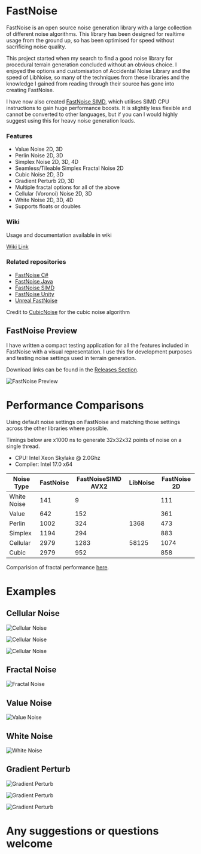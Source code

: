 # FastNoise

FastNoise is an open source noise generation library with a large collection of different noise algorithms. This library has been designed for realtime usage from the ground up, so has been optimised for speed without sacrificing noise quality.

This project started when my search to find a good noise library for procedural terrain generation concluded without an obvious choice. I enjoyed the options and customisation of Accidental Noise Library and the speed of LibNoise, so many of the techniques from these libraries and the knowledge I gained from reading through their source has gone into creating FastNoise.

I have now also created [FastNoise SIMD](https://github.com/Auburns/FastNoiseSIMD), which utilises SIMD CPU instructions to gain huge performance boosts. It is slightly less flexible and cannot be converted to other languages, but if you can I would highly suggest using this for heavy noise generation loads.

### Features
- Value Noise 2D, 3D
- Perlin Noise 2D, 3D
- Simplex Noise 2D, 3D, 4D
- Seamless/Tileable Simplex Fractal Noise 2D
- Cubic Noise 2D, 3D
- Gradient Perturb 2D, 3D
- Multiple fractal options for all of the above
- Cellular (Voronoi) Noise 2D, 3D
- White Noise 2D, 3D, 4D
- Supports floats or doubles

### Wiki
Usage and documentation available in wiki

[Wiki Link](https://github.com/Auburns/FastNoise/wiki)

### Related repositories
 - [FastNoise C#](https://github.com/Auburns/FastNoise_CSharp)
 - [FastNoise Java](https://github.com/Auburns/FastNoise_Java)
 - [FastNoise SIMD](https://github.com/Auburns/FastNoiseSIMD)
 - [FastNoise Unity](https://www.assetstore.unity3d.com/en/#!/content/70706)
 - [Unreal FastNoise](https://github.com/midgen/UnrealFastNoise)

Credit to [CubicNoise](https://github.com/jobtalle/CubicNoise) for the cubic noise algorithm

## FastNoise Preview

I have written a compact testing application for all the features included in FastNoise with a visual representation. I use this for development purposes and testing noise settings used in terrain generation.

Download links can be found in the [Releases Section](https://github.com/Auburns/FastNoise/releases).

![FastNoise Preview](http://i.imgur.com/uG7Vepc.png)


# Performance Comparisons
Using default noise settings on FastNoise and matching those settings across the other libraries where possible.

Timings below are x1000 ns to generate 32x32x32 points of noise on a single thread.

- CPU: Intel Xeon Skylake @ 2.0Ghz
- Compiler: Intel 17.0 x64

| Noise Type  | FastNoise | FastNoiseSIMD AVX2 | LibNoise | FastNoise 2D |
|-------------|-----------|--------------------|----------|--------------|
| White Noise | 141       | 9                  |          | 111          |
| Value       | 642       | 152                |          | 361          |
| Perlin      | 1002      | 324                | 1368     | 473          |
| Simplex     | 1194      | 294                |          | 883          |
| Cellular    | 2979      | 1283               | 58125    | 1074         |
| Cubic       | 2979      | 952                |          | 858          |

Comparision of fractal performance [here](https://github.com/Auburns/FastNoiseSIMD/wiki/In-depth-SIMD-level).

# Examples
## Cellular Noise
![Cellular Noise](http://i.imgur.com/quAic8M.png)

![Cellular Noise](http://i.imgur.com/gAd9Y2t.png)

![Cellular Noise](http://i.imgur.com/7kJd4fA.png)

## Fractal Noise
![Fractal Noise](http://i.imgur.com/XqSD7eR.png)

## Value Noise
![Value Noise](http://i.imgur.com/X2lbFZR.png)

## White Noise
![White Noise](http://i.imgur.com/QIlYvyQ.png)

## Gradient Perturb
![Gradient Perturb](http://i.imgur.com/gOjc1u1.png)

![Gradient Perturb](http://i.imgur.com/ui045Bk.png)

![Gradient Perturb](http://i.imgur.com/JICFypT.png)


# Any suggestions or questions welcome
